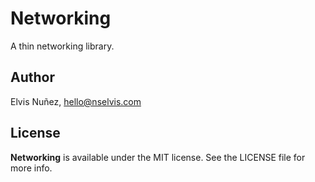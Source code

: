 # Networking

A thin networking library.

## Author

Elvis Nuñez, hello@nselvis.com

## License

**Networking** is available under the MIT license. See the LICENSE file for more info.
